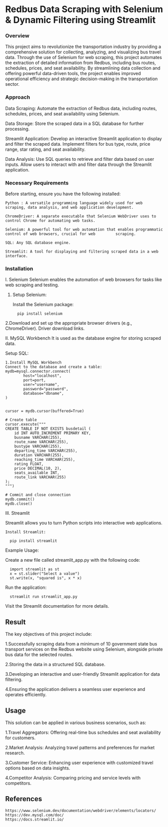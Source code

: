 # Redbus Data Scraping with Selenium & Dynamic Filtering using Streamlit

### Overview

This project aims to revolutionize the transportation industry by providing a comprehensive solution for collecting, analyzing, and visualizing bus travel data. Through the use of Selenium for web scraping, this project automates the extraction of detailed information from Redbus, including bus routes, schedules, prices, and seat availability. By streamlining data collection and offering powerful data-driven tools, the project enables improved operational efficiency and strategic decision-making in the transportation sector.

### Approach

Data Scraping:
    Automate the extraction of Redbus data, including routes, schedules, prices, and seat availability using Selenium.

Data Storage:
    Store the scraped data in a SQL database for further processing.

Streamlit Application:
    Develop an interactive Streamlit application to display and filter the scraped data.
    Implement filters for bus type, route, price range, star rating, and seat availability.
  
Data Analysis:
    Use SQL queries to retrieve and filter data based on user inputs.
    Allow users to interact with and filter data through the Streamlit application.

### Necessary Requirements

Before starting, ensure you have the following installed:
    
    Python : A versatile programming language widely used for web scraping, data analysis, and web application development.
    
    ChromeDriver: A separate executable that Selenium WebDriver uses to control Chrome for automating web tasks.
    
    Selenium: A powerful tool for web automation that enables programmatic control of web browsers, crucial for web         scraping.
    
    SQL: Any SQL database engine.
    
    Streamlit: A tool for displaying and filtering scraped data in a web interface.

### Installation

I. Selenium
    Selenium enables the automation of web browsers for tasks like web scraping and testing.

   1. Setup Selenium:

        Install the Selenium package:

            pip install selenium
   2.Download and set up the appropriate browser drivers (e.g., ChromeDriver). Driver download links.


II. MySQL Workbench
    It is used as the database engine for storing scraped data.

Setup SQL:

    1.Install MySQL Workbench
    Connect to the database and create a table:
    mydb=mysql.connector.connect(
            host="localhost",
            port=port,
            user="username",
            password="password",
            database="dbname",
    )


    cursor = mydb.cursor(buffered=True)

    # Create table
    cursor.execute("""
    CREATE TABLE IF NOT EXISTS busdetail (
        id INT AUTO_INCREMENT PRIMARY KEY,
        busname VARCHAR(255),
        route_name VARCHAR(255),
        bustype VARCHAR(255),
        departing_time VARCHAR(255),
        duration VARCHAR(255),
        reaching_time VARCHAR(255),
        rating FLOAT,
        price DECIMAL(10, 2),
        seats_available INT,
        route_link VARCHAR(255)
    );
    """)

    # Commit and close connection
    mydb.commit()
    mydb.close()


III. Streamlit

Streamlit allows you to turn Python scripts into interactive web applications.

    Install Streamlit:

      pip install streamlit
Example Usage:

  Create a new file called streamlit_app.py with the following code:

      import streamlit as st
      x = st.slider("Select a value")
      st.write(x, "squared is", x * x)
  
Run the application:

      streamlit run streamlit_app.py
  Visit the Streamlit documentation for more details.
  

## Result

The key objectives of this project include:

  1.Successfully scraping data from a minimum of 10 government state bus transport services on the Redbus website using         Selenium, alongside private bus data for the selected routes.
  
  2.Storing the data in a structured SQL database.
  
  3.Developing an interactive and user-friendly Streamlit application for data filtering.
  
  4.Ensuring the application delivers a seamless user experience and operates efficiently.

## Usage
  
This solution can be applied in various business scenarios, such as:

  1.Travel Aggregators: Offering real-time bus schedules and seat availability for customers.
  
  2.Market Analysis: Analyzing travel patterns and preferences for market research.
  
  3.Customer Service: Enhancing user experience with customized travel options based on data insights.
  
  4.Competitor Analysis: Comparing pricing and service levels with competitors.

## References

    https://www.selenium.dev/documentation/webdriver/elements/locators/
    https://dev.mysql.com/doc/
    https://docs.streamlit.io/
